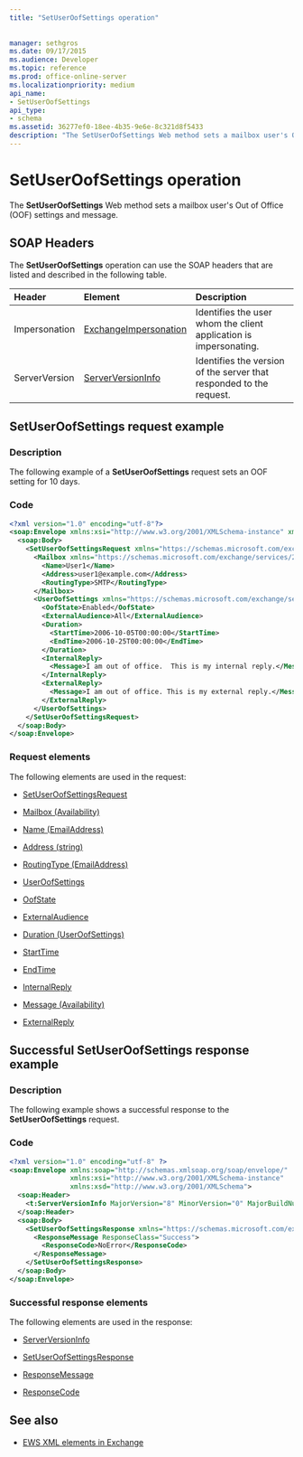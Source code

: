```yaml
---
title: "SetUserOofSettings operation"
 
 
manager: sethgros
ms.date: 09/17/2015
ms.audience: Developer
ms.topic: reference
ms.prod: office-online-server
ms.localizationpriority: medium
api_name:
- SetUserOofSettings
api_type:
- schema
ms.assetid: 36277ef0-18ee-4b35-9e6e-8c321d8f5433
description: "The SetUserOofSettings Web method sets a mailbox user's Out of Office (OOF) settings and message."
---
```


# SetUserOofSettings operation

The **SetUserOofSettings** Web method sets a mailbox user's Out of Office (OOF) settings and message. 
  
## SOAP Headers

The **SetUserOofSettings** operation can use the SOAP headers that are listed and described in the following table. 
  
|**Header**|**Element**|**Description**|
|:-----|:-----|:-----|
|Impersonation  <br/> |[ExchangeImpersonation](exchangeimpersonation.md) <br/> |Identifies the user whom the client application is impersonating.  <br/> |
|ServerVersion  <br/> |[ServerVersionInfo](serverversioninfo.md) <br/> |Identifies the version of the server that responded to the request.  <br/> |
   
## SetUserOofSettings request example

### Description

The following example of a **SetUserOofSettings** request sets an OOF setting for 10 days. 
  
### Code

```XML
<?xml version="1.0" encoding="utf-8"?>
<soap:Envelope xmlns:xsi="http://www.w3.org/2001/XMLSchema-instance" xmlns:xsd="http://www.w3.org/2001/XMLSchema" xmlns:soap="http://schemas.xmlsoap.org/soap/envelope/">
  <soap:Body>
    <SetUserOofSettingsRequest xmlns="https://schemas.microsoft.com/exchange/services/2006/messages">
      <Mailbox xmlns="https://schemas.microsoft.com/exchange/services/2006/types">
        <Name>User1</Name>
        <Address>user1@example.com</Address>
        <RoutingType>SMTP</RoutingType>
      </Mailbox>
      <UserOofSettings xmlns="https://schemas.microsoft.com/exchange/services/2006/types">
        <OofState>Enabled</OofState>
        <ExternalAudience>All</ExternalAudience>
        <Duration>
          <StartTime>2006-10-05T00:00:00</StartTime>
          <EndTime>2006-10-25T00:00:00</EndTime>
        </Duration>
        <InternalReply>
          <Message>I am out of office.  This is my internal reply.</Message>
        </InternalReply>
        <ExternalReply>
          <Message>I am out of office. This is my external reply.</Message>
        </ExternalReply>
      </UserOofSettings>
    </SetUserOofSettingsRequest>
  </soap:Body>
</soap:Envelope>
```

### Request elements

The following elements are used in the request:
  
- [SetUserOofSettingsRequest](setuseroofsettingsrequest.md)
    
- [Mailbox (Availability)](mailbox-availability.md)
    
- [Name (EmailAddress)](name-emailaddress.md)
    
- [Address (string)](address-string.md)
    
- [RoutingType (EmailAddress)](routingtype-emailaddress.md)
    
- [UserOofSettings](useroofsettings.md)
    
- [OofState](oofstate.md)
    
- [ExternalAudience](externalaudience.md)
    
- [Duration (UserOofSettings)](duration-useroofsettings.md)
    
- [StartTime](starttime.md)
    
- [EndTime](endtime.md)
    
- [InternalReply](internalreply.md)
    
- [Message (Availability)](message-availability.md)
    
- [ExternalReply](externalreply.md)
    
## Successful SetUserOofSettings response example

### Description

The following example shows a successful response to the **SetUserOofSettings** request. 
  
### Code

```XML
<?xml version="1.0" encoding="utf-8" ?> 
<soap:Envelope xmlns:soap="http://schemas.xmlsoap.org/soap/envelope/"
               xmlns:xsi="http://www.w3.org/2001/XMLSchema-instance"
               xmlns:xsd="http://www.w3.org/2001/XMLSchema">
  <soap:Header>
    <t:ServerVersionInfo MajorVersion="8" MinorVersion="0" MajorBuildNumber="685" MinorBuildNumber="8" xmlns:t="https://schemas.microsoft.com/exchange/services/2006/types" /> 
  </soap:Header>
  <soap:Body>
    <SetUserOofSettingsResponse xmlns="https://schemas.microsoft.com/exchange/services/2006/messages">
      <ResponseMessage ResponseClass="Success">
        <ResponseCode>NoError</ResponseCode> 
      </ResponseMessage>
    </SetUserOofSettingsResponse>
  </soap:Body>
</soap:Envelope>
```

### Successful response elements

The following elements are used in the response:
  
- [ServerVersionInfo](serverversioninfo.md)
    
- [SetUserOofSettingsResponse](setuseroofsettingsresponse.md)
    
- [ResponseMessage](responsemessage.md)
    
- [ResponseCode](responsecode.md)
    
## See also



- [EWS XML elements in Exchange](ews-xml-elements-in-exchange.md)

